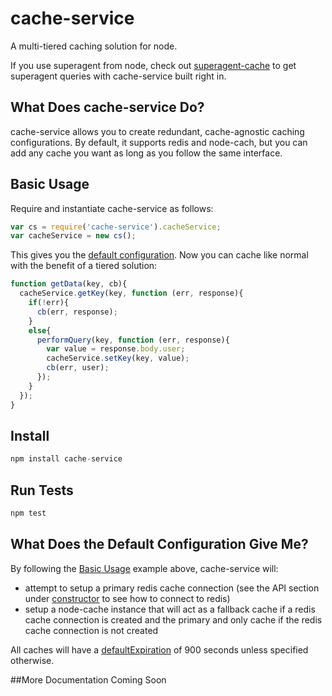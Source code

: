 # cache-service

A multi-tiered caching solution for node.

If you use superagent from node, check out [superagent-cache](https://github.com/jpodwys/superagent-cache) to get superagent queries with cache-service built right in.

## What Does cache-service Do?

cache-service allows you to create redundant, cache-agnostic caching configurations. By default, it supports redis and node-cach, but you can add any cache you want as long as you follow the same interface.

## Basic Usage

Require and instantiate cache-service as follows:

```javascript
var cs = require('cache-service').cacheService;
var cacheService = new cs();
```

This gives you the [default configuration](#what-does-the-default-configuration-give-me?). Now you can cache like normal with the benefit of a tiered solution:

```javascript
function getData(key, cb){
  cacheService.getKey(key, function (err, response){
    if(!err){
      cb(err, response);
    }
    else{
      performQuery(key, function (err, response){
        var value = response.body.user;
        cacheService.setKey(key, value);
        cb(err, user);
      });
    }
  });
}
```

## Install

```javascript
npm install cache-service
```

## Run Tests

```javascript
npm test
```

## What Does the Default Configuration Give Me?

By following the [Basic Usage](basic-usage) example above, cache-service will:

* attempt to setup a primary redis cache connection (see the API section under [constructor](constructor) to see how to connect to redis)
* setup a node-cache instance that will act as a fallback cache if a redis cache connection is created and the primary and only cache if the redis cache connection is not created

All caches will have a [defaultExpiration](defaultexpiraiton) of 900 seconds unless specified otherwise.

##More Documentation Coming Soon
